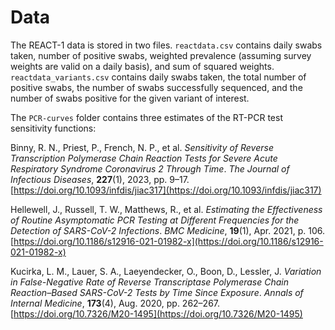 # Data

The REACT-1 data is stored in two files. ``reactdata.csv`` contains daily swabs taken, number of positive swabs, weighted prevalence (assuming survey weights are valid on a daily basis), and sum of squared weights. ``reactdata_variants.csv`` contains daily swabs taken, the total number of positive swabs, the number of swabs successfully sequenced, and the number of swabs positive for the given variant of interest.

The ``PCR-curves`` folder contains three estimates of the RT-PCR test sensitivity functions:

Binny, R. N., Priest, P., French, N. P., et al. *Sensitivity of Reverse Transcription Polymerase Chain Reaction Tests for Severe Acute Respiratory Syndrome Coronavirus 2 Through Time*. *The Journal of Infectious Diseases*, **227**(1), 2023, pp. 9–17. [https://doi.org/10.1093/infdis/jiac317](https://doi.org/10.1093/infdis/jiac317)

Hellewell, J., Russell, T. W., Matthews, R., et al. *Estimating the Effectiveness of Routine Asymptomatic PCR Testing at Different Frequencies for the Detection of SARS-CoV-2 Infections*. *BMC Medicine*, **19**(1), Apr. 2021, p. 106. [https://doi.org/10.1186/s12916-021-01982-x](https://doi.org/10.1186/s12916-021-01982-x)

Kucirka, L. M., Lauer, S. A., Laeyendecker, O., Boon, D., Lessler, J. *Variation in False-Negative Rate of Reverse Transcriptase Polymerase Chain Reaction–Based SARS-CoV-2 Tests by Time Since Exposure*. *Annals of Internal Medicine*, **173**(4), Aug. 2020, pp. 262–267. [https://doi.org/10.7326/M20-1495](https://doi.org/10.7326/M20-1495)